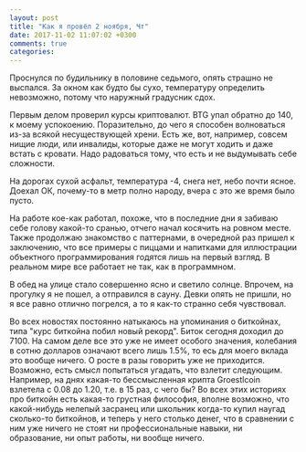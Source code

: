 ```yaml
---
layout: post
title: "Как я провёл 2 ноября, Чт"
date: 2017-11-02 11:07:02 +0300
comments: true
categories: 
---
```

Проснулся по будильнику в половине седьмого, опять страшно не выспался. За окном как будто бы сухо, температуру определить невозможно, потому что наружный градусник сдох.

Первым делом проверил курсы криптовалют. BTG упал обратно до 140, к моему успокоению. Поразительно, до чего я способен волноваться из-за всякой несуществующей хрени. Есть же, вот, например, совсем нищие люди, или инвалиды, которые даже не могут ходить и даже встать с кровати. Надо радоваться тому, что есть и не выдумывать себе сложности. 

На дорогах сухой асфальт, температура -4, снега нет, небо почти ясное. Доехал ОК, почему-то в метр полно народу, вчера с это же время было пусто.

На работе кое-как работал, похоже, что в последние дни я забиваю себе голову какой-то сранью, отчего начал косячить на ровном месте. Также продолжаю знакомство с паттернами, в очередной раз пришел к заключению, что все примеры с пиццами и напитками для иллюстрации объектного программирования годятся лишь на первый взгляд. В реальном мире все работает не так, как в программном.

В обед на улице стало совершенно ясно и светило солнце. Впрочем, на прогулку я не пошел, а отправился в сауну. Девки опять не пришли, но я все равно отлично погрелся, а то я как-то странно себя чувствовал.

Во всех новостях постоянно натыкаюсь на упоминания о биткойнах, типа "курс биткойна побил новый рекорд". Биток сегодня доходил до 7100. На самом деле все это уже не имеет особого значения, колебания в сотню долларов означают всего лишь 1.5%, то есь для моего вклада это вообще ничего. О росте в разы говорить уже не приходится. Возможно, есть смысл попытаться угадать, что взлетит следующим. Например, на днях какая-то бессмысленная крипта Groestlcoin взлетела с 0.08 до 1.20, т.е. в 15 раз, с чего бы? Во всех этих историях про биткойн есть какая-то грустная философия, вполне возможно, что какой-нибудь нелепый засранец или школьник когда-то купил наугад сколько-то биткойнов, и теперь у него столько денег, что в сравнении с ним уже ничего не стоят ни профессиональные навыки, ни образование, ни опыт работы, ни вообще ничего.